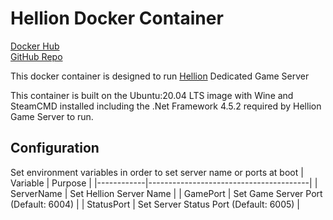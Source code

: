 # Hellion Docker Container

[Docker Hub](https://hub.docker.com/r/fireant456/hellion-wine-dotnet452)  
[GitHub Repo](https://github.com/Fireant456/hellion-docker)

This docker container is designed to run [Hellion](https://store.steampowered.com/app/588210/HELLION/) Dedicated Game Server

This container is built on the Ubuntu:20.04 LTS image with Wine and SteamCMD installed including the .Net Framework 4.5.2 required by Hellion Game Server to run.

## Configuration

Set environment variables in order to set server name or ports at boot
| Variable   | Purpose                                |
|------------|----------------------------------------|
| ServerName | Set Hellion Server Name                |
| GamePort   | Set Game Server Port (Default: 6004)   |
| StatusPort | Set Server Status Port (Default: 6005) |